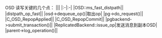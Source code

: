 OSD 读写关键的几个点：
|||
|:-|:-|
|OSD::ms_fast_distpath||
|distpath_op_fast||
|osd->dequeue_op()|取出op|
|pg->do_request()||
|C_OSD_RepopApplied|| 
|C_OSD_RepopCommit|| 
|pgbackend->submit_transaction()||
|ReplicatedBackend::issue_op|发送消息到副本OSD| 
|parent->log_operation()|| 

